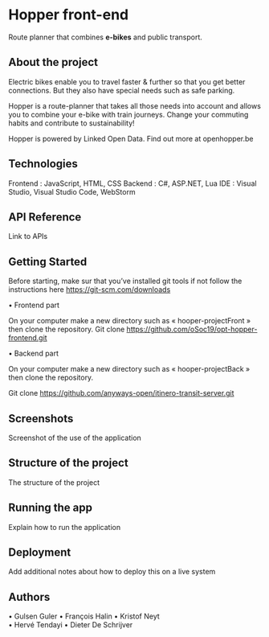 <h1>Hopper front-end</h1>

Route planner that combines <b>e-bikes</b> and public transport.

<h2>About the project</h2>

Electric bikes enable you to travel faster & further so that you get better connections. But they also have special needs such as safe parking.

Hopper is a route-planner that takes all those needs into account and allows you to combine your e-bike with train journeys. Change your commuting habits and contribute to sustainability!

Hopper is powered by Linked Open Data. Find out more at openhopper.be 

<h2>Technologies</h2>
Frontend : JavaScript, HTML, CSS
Backend : C#, ASP.NET, Lua
IDE : Visual Studio, Visual Studio Code, WebStorm

<h2>API Reference</h2>
Link to APIs

<h2>Getting Started</h2>

Before starting, make sur that you’ve installed git tools if not follow the instructions here  https://git-scm.com/downloads

•	Frontend part

On your computer make a new directory such as « hooper-projectFront » then clone the repository.
Git clone https://github.com/oSoc19/opt-hopper-frontend.git

•	Backend part

On your computer make a new directory such as « hooper-projectBack » then clone the repository.

Git clone https://github.com/anyways-open/itinero-transit-server.git


<h2>Screenshots</h2>

Screenshot of the use of the application

<h2>Structure of the project</h2>

The structure of the project


<h2>Running the app</h2>

Explain how to run the application

<h2>Deployment</h2>

Add additional notes about how to deploy this on a live system

<h2>Authors</h2>

•	Gulsen Guler
•	François Halin
•	Kristof Neyt  
•	Hervé Tendayi
•	Dieter De Schrijver



